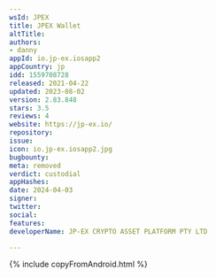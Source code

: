 ```yaml
---
wsId: JPEX
title: JPEX Wallet
altTitle: 
authors:
- danny
appId: io.jp-ex.iosapp2
appCountry: jp
idd: 1559708728
released: 2021-04-22
updated: 2023-08-02
version: 2.83.848
stars: 3.5
reviews: 4
website: https://jp-ex.io/
repository: 
issue: 
icon: io.jp-ex.iosapp2.jpg
bugbounty: 
meta: removed
verdict: custodial
appHashes: 
date: 2024-04-03
signer: 
twitter: 
social: 
features: 
developerName: JP-EX CRYPTO ASSET PLATFORM PTY LTD

---
```


{% include copyFromAndroid.html %}

